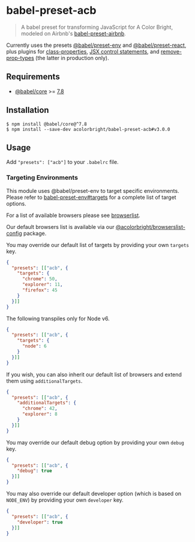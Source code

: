 # babel-preset-acb

> A babel preset for transforming JavaScript for A Color Bright, modeled on Airbnb's [babel-preset-airbnb](https://github.com/airbnb/babel-preset-airbnb).

Currently uses the presets [@babel/preset-env](https://babeljs.io/docs/en/babel-preset-env) and [@babel/preset-react](https://babeljs.io/docs/en/babel-preset-react), plus plugins for [class-properties](https://babeljs.io/docs/en/babel-plugin-proposal-class-properties), [JSX control statements](https://www.npmjs.com/package/babel-plugin-jsx-control-statements), and [remove-prop-types](https://github.com/oliviertassinari/babel-plugin-transform-react-remove-prop-types) (the latter in production only).

## Requirements

* [@babel/core](https://babeljs.io/docs/en/babel-core) >= [7.8](https://babeljs.io/blog/2020/01/11/7.8.0)

## Installation

```shell
$ npm install @babel/core@^7.8
$ npm install --save-dev acolorbright/babel-preset-acb#v3.0.0
```

## Usage

Add `"presets": ["acb"]` to your `.babelrc` file.

### Targeting Environments

This module uses @babel/preset-env to target specific environments. Please refer to [babel-preset-env#targets](https://babeljs.io/docs/en/babel-preset-env#targets) for a complete list of target options.

For a list of available browsers please see [browserlist](https://github.com/browserslist/browserslist).

Our default browsers list is available via our [@acolorbright/browserslist-config](https://github.com/acolorbright/browserslist-config) package.

You may override our default list of targets by providing your own `targets` key.

```json
{
  "presets": [["acb", {
    "targets": {
      "chrome": 50,
      "explorer": 11,
      "firefox": 45
    }
  }]]
}
```

The following transpiles only for Node v6.

```json
{
  "presets": [["acb", {
    "targets": {
      "node": 6
    }
  }]]
}
```

If you wish, you can also inherit our default list of browsers and extend them using `additionalTargets`.

```json
{
  "presets": [["acb", {
    "additionalTargets": {
      "chrome": 42,
      "explorer": 8
    }
  }]]
}
```

You may override our default debug option by providing your own `debug` key.

```json
{
  "presets": [["acb", {
    "debug": true
  }]]
}
```

You may also override our default developer option (which is based on `NODE_ENV`) by providing your own `developer` key.

```json
{
  "presets": [["acb", {
    "developer": true
  }]]
}
```
